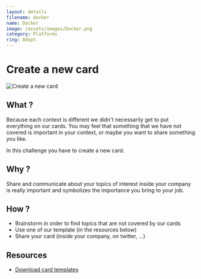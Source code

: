 ```yaml
---
layout: details
filename: docker 
name: Docker
image: /assets/images/Docker.png
category: Platforms
ring: Adopt
---
```


# Create a new card
![Create a new card](images/create-a-new-card.png)  

## What ?
Because each context is different we didn't necessarily get to put everything on our cards.
You may feel that something that we have not covered is important in your context, or maybe you want to share something you like.

In this challenge you have to create a new card.

## Why ?
Share and communicate about your topics of interest inside your company is really important and symbolizes the importance you bring to your job.

## How ?
- Brainstorm in order to find topics that are not covered by our cards
- Use one of our template (in the resources below)
- Share your card (inside your company, on twitter, ...)

## Resources
* [Download card templates](../card-templates.pdf)